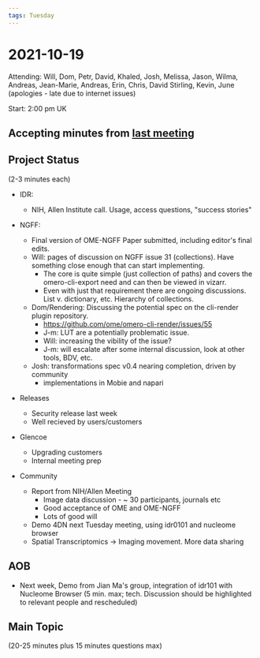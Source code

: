 ```yaml
---
tags: Tuesday
---
```


# 2021-10-19

Attending: Will, Dom, Petr, David, Khaled, Josh, Melissa, Jason, Wilma, Andreas, Jean-Marie, Andreas, Erin, Chris, David Stirling, Kevin, June (apologies - late due to internet issues)

Start: 2:00 pm UK

## Accepting minutes from [last meeting](https://github.com/ome/meeting-minutes)

## Project Status

(2-3 minutes each)

- IDR:
  - NIH, Allen Institute call. Usage, access questions, "success stories"

- NGFF:
  - Final version of OME-NGFF Paper submitted, including editor's final edits.
  - Will: pages of discussion on NGFF issue 31 (collections). Have something close enough that can start implementing.
    - The core is quite simple (just collection of paths) and covers the omero-cli-export need and can then be viewed in vizarr.
    - Even with just that requirement there are ongoing discussions. List v. dictionary, etc. Hierarchy of collections.
  - Dom/Rendering: Discussing the potential spec on the cli-render plugin repository.
    - https://github.com/ome/omero-cli-render/issues/55
    - J-m: LUT are a potentially problematic issue.
    - Will: increasing the vibility of the issue?
    - J-m: will escalate after some internal discussion, look at other tools, BDV, etc.
  - Josh: transformations spec v0.4 nearing completion, driven by community
    - implementations in Mobie and napari 

- Releases
  - Security release last week
  - Well recieved by users/customers

- Glencoe
  - Upgrading customers
  - Internal meeting prep

- Community
  - Report from NIH/Allen Meeting 
    - Image data discussion - ~ 30 participants, journals etc
    - Good acceptance of OME and OME-NGFF
    - Lots of good will
  - Demo 4DN next Tuesday meeting, using idr0101 and nucleome browser
  - Spatial Transcriptomics -> Imaging movement. More data sharing

## AOB

- Next week, Demo from Jian Ma's group, integration of idr101 with Nucleome Browser
(5 min. max; tech. Discussion should be highlighted to relevant people and rescheduled)

## Main Topic

(20-25 minutes plus 15 minutes questions max)
